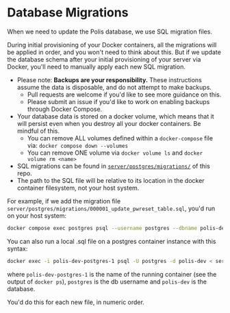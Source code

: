 
# Database Migrations

When we need to update the Polis database, we use SQL migration files.

During initial provisioning of your Docker containers, all the migrations will be applied in order, and you won't need to think about this.
But if we update the database schema after your initial provisioning of your server via Docker, you'll need to manually apply each new SQL migration.

- Please note: **Backups are your responsibility.** These instructions assume
  the data is disposable, and do not attempt to make backups.
  - Pull requests are welcome if you'd like to see more guidance on this.
  - Please submit an issue if you'd like to work on enabling backups through Docker Compose.
- Your database data is stored on a docker volume, which means that it will
  persist even when you destroy all your docker containers. Be mindful of this.
  - You can remove ALL volumes defined within a `docker-compose` file via: `docker compose down --volumes`
  - You can remove ONE volume via `docker volume ls` and `docker volume rm <name>`
- SQL migrations can be found in [`server/postgres/migrations/`][] of this
  repo.
- The path to the SQL file will be relative to its location in the docker
  container filesystem, not your host system.

For example, if we add the migration file
`server/postgres/migrations/000001_update_pwreset_table.sql`, you'd run on your
host system:

```sh
docker compose exec postgres psql --username postgres --dbname polis-dev --file=/docker-entrypoint-initdb.d/000001_update_pwreset_table.sql
```

You can also run a local .sql file on a postgres container instance with this syntax:

```sh
docker exec -i polis-dev-postgres-1 psql -U postgres -d polis-dev < server/postgres/migrations/000006_update_votes_rule.sql
```

where `polis-dev-postgres-1` is the name of the running container (see the output of `docker ps`), `postgres` is the db username and `polis-dev` is the database.

You'd do this for each new file, in numeric order.

   [`server/postgres/migrations/`]: /server/postgres/migrations
